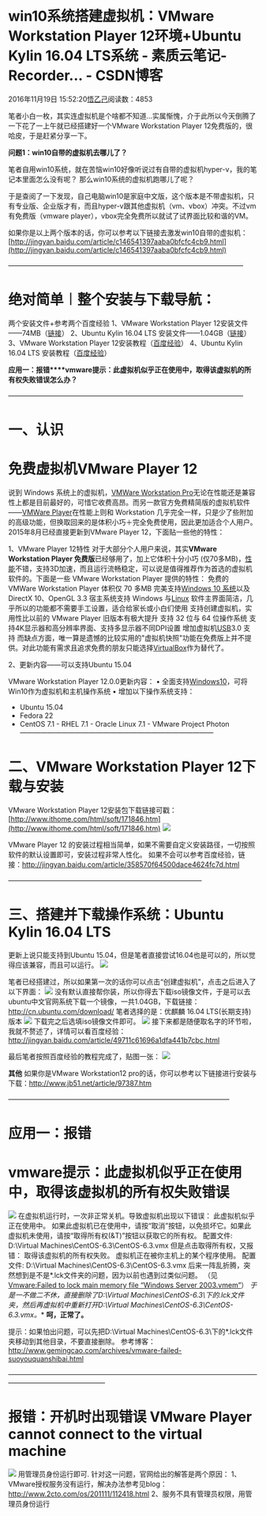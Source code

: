 
# win10系统搭建虚拟机：VMware Workstation Player 12环境+Ubuntu Kylin 16.04 LTS系统 - 素质云笔记-Recorder... - CSDN博客

2016年11月19日 15:52:20[悟乙己](https://me.csdn.net/sinat_26917383)阅读数：4853




笔者小白一枚，其实连虚拟机是个啥都不知道...实属惭愧，介于此所以今天倒腾了一下花了一上午就已经搭建好一个VMware Workstation Player 12免费版的，很哈皮，于是赶紧分享一下。

**问题1：win10自带的虚拟机去哪儿了？**

笔者自用win10系统，就在苦恼win10好像听说过有自带的虚拟机hyper-v，我的笔记本里面怎么没有呢？
那么win10系统的虚拟机跑哪儿了呢？

于是查阅了一下发现，自己电脑win10是家庭中文版，这个版本是不带虚拟机，只有专业版、企业版才有，而且hyper-v跟其他虚拟机（vm、vbox）冲突。不过vm有免费版（vmware player），vbox完全免费所以就试了试界面比较和谐的VM。

如果你是以上两个版本的话，你可以参考以下链接去激发win10自带的虚拟机：[http://jingyan.baidu.com/article/c146541397aaba0bfcfc4cb9.html](http://jingyan.baidu.com/article/c146541397aaba0bfcfc4cb9.html)

——————————————————————————————————


# 绝对简单︱整个安装与下载导航：

两个安装文件+参考两个百度经验
1、VMware Workstation Player 12安装文件——74MB（[链接](http://www.ithome.com/html/soft/171846.htm)）
2、Ubuntu Kylin 16.04 LTS 安装文件——1.04GB（[链接](http://cn.ubuntu.com/download/)）
3、VMware Workstation Player 12安装教程（[百度经验](http://jingyan.baidu.com/article/358570f64500dace4624fc7d.html)）
4、Ubuntu Kylin 16.04 LTS 安装教程（[百度经验](http://jingyan.baidu.com/article/49711c61696a1dfa441b7cbc.html)）

**应用一：报错****vmware提示：此虚拟机似乎正在使用中，取得该虚拟机的所有权失败错误怎么办？**

——————————————————————————————————

# 一、认识
# 免费虚拟机VMware Player 12

说到 Windows 系统上的虚拟机，[VMWare Workstation Pro](http://www.iplaysoft.com/vmware-workstation.html)无论在性能还是兼容性上都是目前最好的，可惜它收费高昂。而另一款官方免费精简版的虚拟机软件——[VMWare Player](http://www.iplaysoft.com/vmware-player.html)在性能上则和 Workstation 几乎完全一样，只是少了些附加的高级功能，但换取回来的是体积小巧＋完全免费使用，因此更加适合个人用户。2015年8月已经直接更新到VMware Player 12，下面贴一些他的特性：

1、VMware Player 12特性
对于大部分个人用户来说，其实**VMware Workstation Player 免费版**已经够用了，加上它体积十分小巧 (仅70多MB)，[性能](http://www.iplaysoft.com/tag/%E6%80%A7%E8%83%BD)不错，支持3D加速，而且运行流畅稳定，可以说是值得推荐作为首选的虚拟机软件的。下面是一些 VMware Workstation Player 提供的特性：
免费的 VMWare Workstation Player 体积仅 70 多MB
完美支持[Windows 10 系统](http://www.iplaysoft.com/windows10.html)以及 DirectX 10、OpenGL 3.3
宿主系统支持 Windows 与[Linux](http://www.iplaysoft.com/os/linux-platform)
软件主界面简洁，几乎所以的功能都不需要手工设置，适合给家长或小白们使用
支持创建虚拟机，实用性比以前的 VMware Player 旧版本有极大提升
支持 32 位与 64 位操作系统
支持4K显示器和高分辨率界面、支持多显示器不同DPI设置
增加虚拟机[USB](http://www.iplaysoft.com/tag/usb)3.0 支持
而缺点方面，唯一算是遗憾的比较实用的"虚拟机快照"功能在免费版上并不提供。对此功能有需求且追求免费的朋友只能选择[VirtualBox](http://www.iplaysoft.com/virtualbox.html)作为替代了。

2、更新内容——可以支持Ubuntu 15.04

VMware Workstation Player 12.0.0更新内容：
• 全面支持[Windows10](http://win10.ithome.com/)，可将Win10作为虚拟机和主机操作系统
• 增加以下操作系统支持：
- Ubuntu 15.04
- Fedora 22
- CentOS 7.1
- RHEL 7.1
- Oracle Linux 7.1
- VMware Project Photon
————————————————————————————

# 二、VMware Workstation Player 12下载与安装

VMware Workstation Player 12安装包下载链接可戳：[http://www.ithome.com/html/soft/171846.htm](http://www.ithome.com/html/soft/171846.htm)
![](https://img-blog.csdn.net/20161119152530174)

VMware Player 12 的安装过程相当简单，如果不需要自定义安装路径，一切按照软件的默认设置即可，安装过程非常人性化。
如果不会可以参考百度经验，链接：http://jingyan.baidu.com/article/358570f64500dace4624fc7d.html

————————————————————————————


# 三、搭建并下载操作系统：Ubuntu Kylin 16.04 LTS

更新上说只能支持到Ubuntu 15.04，但是笔者直接尝试16.04也是可以的，所以觉得应该兼容，而且可以运行。
![](https://img-blog.csdn.net/20161119153250883)

笔者已经搭建过，所以如果第一次的话你可以点击“创建虚拟机”，点击之后进入了以下界面：
![](https://img-blog.csdn.net/20161119153403630)
没有默认直接帮你装，所以你得去下载iso镜像文件，于是可以去ubuntu中文官网系统下载一个镜像，一共1.04GB，下载链接：http://cn.ubuntu.com/download/
笔者选择的是：优麒麟 16.04 LTS(长期支持)版本
![](https://img-blog.csdn.net/20161119153532918?watermark/2/text/aHR0cDovL2Jsb2cuY3Nkbi5uZXQv/font/5a6L5L2T/fontsize/400/fill/I0JBQkFCMA==/dissolve/70/gravity/Center)
下载完之后选填iso镜像文件即可。
![](https://img-blog.csdn.net/20161119153828579?watermark/2/text/aHR0cDovL2Jsb2cuY3Nkbi5uZXQv/font/5a6L5L2T/fontsize/400/fill/I0JBQkFCMA==/dissolve/70/gravity/Center)
接下来都是随便取名字的环节啦，我就不赘述了，详情可以看百度经验：http://jingyan.baidu.com/article/49711c61696a1dfa441b7cbc.html

最后笔者按照百度经验的教程完成了，贴图一张：
![](https://img-blog.csdn.net/20161119154158411?watermark/2/text/aHR0cDovL2Jsb2cuY3Nkbi5uZXQv/font/5a6L5L2T/fontsize/400/fill/I0JBQkFCMA==/dissolve/70/gravity/Center)

**其他**
如果你是VMware Workstation12 pro的话，你可以参考以下链接进行安装与下载：http://www.jb51.net/article/97387.htm

————————————————————————————————
# 应用一：报错
# vmware提示：此虚拟机似乎正在使用中，取得该虚拟机的所有权失败错误
![](https://img-blog.csdn.net/20161119155025059?watermark/2/text/aHR0cDovL2Jsb2cuY3Nkbi5uZXQv/font/5a6L5L2T/fontsize/400/fill/I0JBQkFCMA==/dissolve/70/gravity/Center)
在虚拟机运行时，一次非正常关机。导致虚拟机出现以下错误：
此虚拟机似乎正在使用中。
如果此虚拟机已在使用中，请按“取消”按钮，以免损坏它。如果此虚拟机未使用，请按“取得所有权(&T)”按钮以获取它的所有权。
配置文件: D:\Virtual Machines\CentOS-6.3\CentOS-6.3.vmx
但是点击取得所有权，又报错：
取得该虚拟机的所有权失败。
虚拟机正在被你主机上的某个程序使用。
配置文件: D:\Virtual Machines\CentOS-6.3\CentOS-6.3.vmx
后来一阵乱折腾，突然想到是不是*.lck文件夹的问题，因为以前也遇到过类似问题。
（见[Vmware:Failed to lock main memory file “Windows Server 2003.vmem”](http://www.gemingcao.com/archives/vmware-failed-to-lock-main-memory-file.html)）
**于是一不做二不休，直接删除了D:\Virtual Machines\CentOS-6.3\下的*.lck文件夹，然后再虚拟机中重新打开D:\Virtual Machines\CentOS-6.3\CentOS-6.3.vmx。**
**呵，正常了。**

提示：如果怕出问题，可以先把D:\Virtual Machines\CentOS-6.3\下的*.lck文件夹移动到其他目录，不要直接删除。
参考博客：http://www.gemingcao.com/archives/vmware-failed-suoyouquanshibai.html

——————————————————————————————————————————————————

# 报错：开机时出现错误 VMware Player cannot connect to the virtual machine

![](https://img-blog.csdn.net/20161206120454928?watermark/2/text/aHR0cDovL2Jsb2cuY3Nkbi5uZXQv/font/5a6L5L2T/fontsize/400/fill/I0JBQkFCMA==/dissolve/70/gravity/Center)
用管理员身份运行即可.
针对这一问题，官网给出的解答是两个原因：
1、VMware授权服务没有运行，解决办法参考见blog：http://www.2cto.com/os/201111/112418.html
2、服务不具有管理员权限，用管理员身份运行




